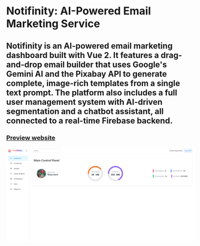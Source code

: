 # Notifinity: AI-Powered Email Marketing Service

## Notifinity is an AI-powered email marketing dashboard built with Vue 2. It features a drag-and-drop email builder that uses Google's Gemini AI and the Pixabay API to generate complete, image-rich templates from a single text prompt. The platform also includes a full user management system with AI-driven segmentation and a chatbot assistant, all connected to a real-time Firebase backend.

### [Preview website](https://voluble-profiterole-697d5f.netlify.app/) 
![](./src/assets/readme-image.png)